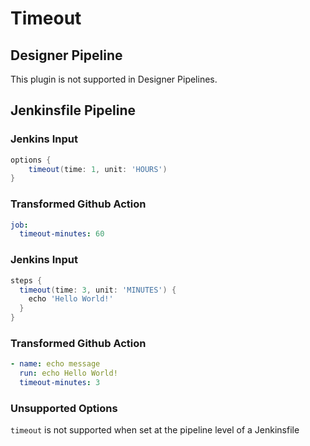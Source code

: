 # Timeout

## Designer Pipeline

This plugin is not supported in Designer Pipelines.

## Jenkinsfile Pipeline

### Jenkins Input

```groovy
options {
    timeout(time: 1, unit: 'HOURS')
}
```

### Transformed Github Action

```yaml
job:
  timeout-minutes: 60
```

### Jenkins Input

```groovy
steps {
  timeout(time: 3, unit: 'MINUTES') {
    echo 'Hello World!'
  }
}
```

### Transformed Github Action

```yaml
- name: echo message
  run: echo Hello World!
  timeout-minutes: 3
```

### Unsupported Options

`timeout` is not supported when set at the pipeline level of a Jenkinsfile
